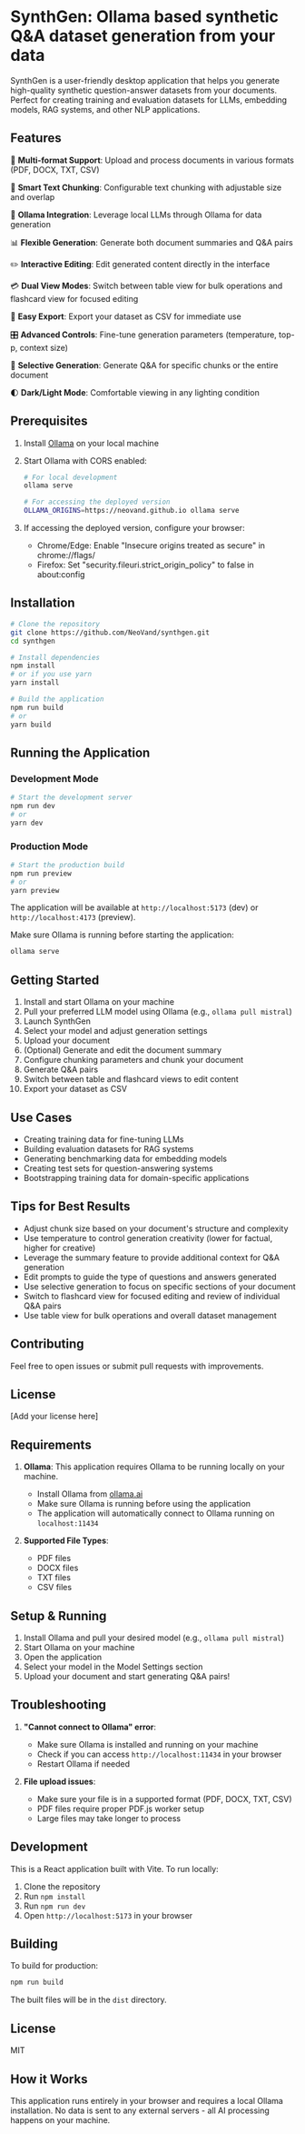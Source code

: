 # SynthGen: Ollama based synthetic Q&A dataset generation from your data

SynthGen is a user-friendly desktop application that helps you generate high-quality synthetic question-answer datasets from your documents. Perfect for creating training and evaluation datasets for LLMs, embedding models, RAG systems, and other NLP applications.

## Features

📄 **Multi-format Support**: Upload and process documents in various formats (PDF, DOCX, TXT, CSV)

🔄 **Smart Text Chunking**: Configurable text chunking with adjustable size and overlap

🤖 **Ollama Integration**: Leverage local LLMs through Ollama for data generation

📊 **Flexible Generation**: Generate both document summaries and Q&A pairs

✏️ **Interactive Editing**: Edit generated content directly in the interface

💳 **Dual View Modes**: Switch between table view for bulk operations and flashcard view for focused editing

💾 **Easy Export**: Export your dataset as CSV for immediate use

🎛️ **Advanced Controls**: Fine-tune generation parameters (temperature, top-p, context size)

🎯 **Selective Generation**: Generate Q&A for specific chunks or the entire document

🌓 **Dark/Light Mode**: Comfortable viewing in any lighting condition

## Prerequisites

1. Install [Ollama](https://ollama.ai) on your local machine
2. Start Ollama with CORS enabled:
   ```bash
   # For local development
   ollama serve

   # For accessing the deployed version
   OLLAMA_ORIGINS=https://neovand.github.io ollama serve
   ```

3. If accessing the deployed version, configure your browser:
   - Chrome/Edge: Enable "Insecure origins treated as secure" in chrome://flags/
   - Firefox: Set "security.fileuri.strict_origin_policy" to false in about:config

## Installation

```bash
# Clone the repository
git clone https://github.com/NeoVand/synthgen.git
cd synthgen

# Install dependencies
npm install
# or if you use yarn
yarn install

# Build the application
npm run build
# or
yarn build
```

## Running the Application

### Development Mode
```bash
# Start the development server
npm run dev
# or
yarn dev
```

### Production Mode
```bash
# Start the production build
npm run preview
# or
yarn preview
```

The application will be available at `http://localhost:5173` (dev) or `http://localhost:4173` (preview).

Make sure Ollama is running before starting the application:
```bash
ollama serve
```

## Getting Started

1. Install and start Ollama on your machine
2. Pull your preferred LLM model using Ollama (e.g., `ollama pull mistral`)
3. Launch SynthGen
4. Select your model and adjust generation settings
5. Upload your document
6. (Optional) Generate and edit the document summary
7. Configure chunking parameters and chunk your document
8. Generate Q&A pairs
9. Switch between table and flashcard views to edit content
10. Export your dataset as CSV

## Use Cases

- Creating training data for fine-tuning LLMs
- Building evaluation datasets for RAG systems
- Generating benchmarking data for embedding models
- Creating test sets for question-answering systems
- Bootstrapping training data for domain-specific applications

## Tips for Best Results

- Adjust chunk size based on your document's structure and complexity
- Use temperature to control generation creativity (lower for factual, higher for creative)
- Leverage the summary feature to provide additional context for Q&A generation
- Edit prompts to guide the type of questions and answers generated
- Use selective generation to focus on specific sections of your document
- Switch to flashcard view for focused editing and review of individual Q&A pairs
- Use table view for bulk operations and overall dataset management

## Contributing

Feel free to open issues or submit pull requests with improvements.

## License

[Add your license here]

## Requirements

1. **Ollama**: This application requires Ollama to be running locally on your machine.
   - Install Ollama from [ollama.ai](https://ollama.ai)
   - Make sure Ollama is running before using the application
   - The application will automatically connect to Ollama running on `localhost:11434`

2. **Supported File Types**:
   - PDF files
   - DOCX files
   - TXT files
   - CSV files

## Setup & Running

1. Install Ollama and pull your desired model (e.g., `ollama pull mistral`)
2. Start Ollama on your machine
3. Open the application
4. Select your model in the Model Settings section
5. Upload your document and start generating Q&A pairs!

## Troubleshooting

1. **"Cannot connect to Ollama" error**:
   - Make sure Ollama is installed and running on your machine
   - Check if you can access `http://localhost:11434` in your browser
   - Restart Ollama if needed

2. **File upload issues**:
   - Make sure your file is in a supported format (PDF, DOCX, TXT, CSV)
   - PDF files require proper PDF.js worker setup
   - Large files may take longer to process

## Development

This is a React application built with Vite. To run locally:

1. Clone the repository
2. Run `npm install`
3. Run `npm run dev`
4. Open `http://localhost:5173` in your browser

## Building

To build for production:

```bash
npm run build
```

The built files will be in the `dist` directory.

## License

MIT

## How it Works

This application runs entirely in your browser and requires a local Ollama installation. No data is sent to any external servers - all AI processing happens on your machine.
